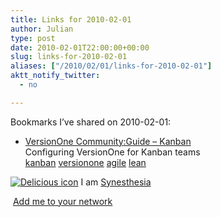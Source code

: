 ```yaml
---
title: Links for 2010-02-01
author: Julian
type: post
date: 2010-02-01T22:00:00+00:00
slug: links-for-2010-02-01 
aliases: ["/2010/02/01/links-for-2010-02-01"]
aktt_notify_twitter:
  - no

---
```

Bookmarks I&#8217;ve shared on 2010-02-01:

  * [VersionOne Community:Guide &#8211; Kanban][1]  
    Configuring VersionOne for Kanban teams  
    [kanban][2] [versionone][3] [agile][4] [lean][5] 

<p class="deliciouslink">
  <a href="https://del.icio.us/synesthesia" title="See all my bookmarks on del.icio.us"><img src="https://www.synesthesia.co.uk/images/deliciousicon.jpg" alt="Delicious icon" /></a>&nbsp;I am <a href="https://del.icio.us/synesthesia" title="See all my bookmarks on del.icio.us">Synesthesia</a>
</p>

<p class="deliciouslink">
  <a href="https://del.icio.us/network?add=synesthesia" title="Add me to your del.icio.us network"><img src="https://www.synesthesia.co.uk/images/add.gif" alt="" /></a>&nbsp;<a href="https://del.icio.us/network?add=synesthesia" title="Add me to your del.icio.us network">Add me to your network</a>
</p>

 [1]: https://community.versionone.com/GettingStarted/Guide/Kanban.aspx
 [2]: https://delicious.com/synesthesia/kanban
 [3]: https://delicious.com/synesthesia/versionone
 [4]: https://delicious.com/synesthesia/agile
 [5]: https://delicious.com/synesthesia/lean